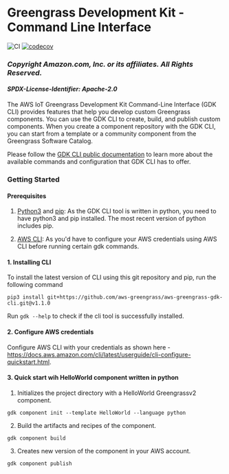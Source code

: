 # Greengrass Development Kit - Command Line Interface
![CI](https://github.com/aws-greengrass/aws-greengrass-gdk-cli/workflows/CI/badge.svg?branch=main)
[![codecov](https://codecov.io/gh/aws-greengrass/aws-greengrass-gdk-cli/branch/main/graph/badge.svg)](https://codecov.io/gh/aws-greengrass/aws-greengrass-gdk-cli)

### *Copyright Amazon.com, Inc. or its affiliates. All Rights Reserved.*
#### *SPDX-License-Identifier: Apache-2.0*

The AWS IoT Greengrass Development Kit Command-Line Interface (GDK CLI) provides features that help you develop custom Greengrass components. You can use the GDK CLI to create, build, and publish custom components. When you create a component repository with the GDK CLI, you can start from a template or a community component from the Greengrass Software Catalog.

Please follow the [GDK CLI public documentation](https://docs.aws.amazon.com/greengrass/v2/developerguide/greengrass-development-kit-cli.html) to learn more about the available commands and configuration that GDK CLI has to offer.

### Getting Started

#### Prerequisites
 1. [Python3](https://www.python.org/downloads/) and [pip](https://pip.pypa.io/en/latest/installation/): As the GDK CLI tool is written in python, you need to have python3 and pip installed. The most recent version of python includes pip.

 2. [AWS CLI](https://docs.aws.amazon.com/cli/latest/userguide/getting-started-install.html): As you'd have to configure your AWS credentials using AWS CLI before running certain gdk commands.

#### 1. Installing CLI

To install the latest version of CLI using this git repository and pip, run the following command

`pip3 install git+https://github.com/aws-greengrass/aws-greengrass-gdk-cli.git@v1.1.0`

Run `gdk --help` to check if the cli tool is successfully installed.

#### 2. Configure AWS credentials

Configure AWS CLI with your credentials as shown here - https://docs.aws.amazon.com/cli/latest/userguide/cli-configure-quickstart.html.

#### 3. Quick start wih HelloWorld component written in python

1. Initializes the project directory with a HelloWorld Greengrassv2 component.

`gdk component init --template HelloWorld --language python`

2. Build the artifacts and recipes of the component.

`gdk component build`

3. Creates new version of the component in your AWS account.

`gdk component publish`
